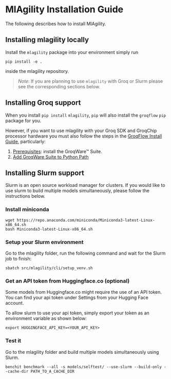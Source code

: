 # MlAgility Installation Guide

The following describes how to install MlAgility.

## Installing mlagility locally

Install the `mlagility` package into your environment simply run

```
pip install -e .
```

inside the mlagility repository.

> _Note_: If you are planning to use `mlagility` with Groq or Slurm please see the corresponding sections below.

## Installing Groq support

When you install `pip install` `mlagility`, `pip` will also install the `groqflow` `pip` package for you. 

However, if you want to use mlagility with your Groq SDK and GroqChip processor hardware you must also follow the steps in the [GroqFlow Install Guide](https://github.com/groq/groqflow/blob/release/0921/docs/install.md), particularly:
1. [Prerequisites](https://github.com/groq/groqflow/blob/release/0921/docs/install.md#prerequisites): install the GroqWare™ Suite.
1. [Add GroqWare Suite to Python Path](https://github.com/groq/groqflow/blob/release/0921/docs/install.md#step-3-add-groqware-suite-to-python-path)

## Installing Slurm support

Slurm is an open source workload manager for clusters. If you would like to use slurm to build multiple models simultaneously, please follow the instructions below. 

### Install miniconda

```
wget https://repo.anaconda.com/miniconda/Miniconda3-latest-Linux-x86_64.sh
bash Miniconda3-latest-Linux-x86_64.sh
```

### Setup your Slurm environment

Go to the mlagility folder, run the following command and wait for the Slurm job to finish:

```
sbatch src/mlagility/cli/setup_venv.sh
```

### Get an API token from Huggingface.co (optional)

Some models from Huggingface.co might require the use of an API token. You can find your api token under Settings from your Hugging Face account.

To allow slurm to use your api token, simply export your token as an environment variable as shown below:


```
export HUGGINGFACE_API_KEY=<YOUR_API_KEY>
```

### Test it

Go to the mlagility folder and build multiple models simultaneously using Slurm.

```
benchit benchmark --all -s models/selftest/ --use-slurm --build-only --cache-dir PATH_TO_A_CACHE_DIR
```